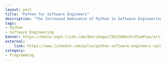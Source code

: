 ```yaml
---
layout: post
title: "Python for Software Engineers"
description: "The Increased Dominance of Python in Software Engineering"
tags: 
- Python
- Software Engineering
banner: https://media-exp1.licdn.com/dms/image/C5612AQGs5cdTaxNlpw/article-cover_image-shrink_720_1280/0?e=1600905600&v=beta&t=qEDvUm6MN0--NPBjNxq6tzw6iJHgatoi6rwL_4xfhac
external: 
    link: https://www.linkedin.com/pulse/python-software-engineers-salman-shah/
category:
- Programming
---
```

